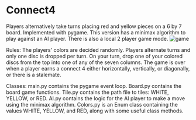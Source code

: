 # Connect4
Players alternatively take turns placing red and yellow pieces on a 6 by 7 board. Implemented with pygame. This version has a minimax algorithm to play against an AI player. There is also a local 2 player game mode.
![game](https://user-images.githubusercontent.com/48500458/147844290-5f85c6a6-069b-47ad-95e1-9fc638ef3345.png)

Rules: 
The players' colors are decided randomly. 
Players alternate turns and only one disc is dropped per turn.
On your turn, drop one of your colored discs from the top into one of any of the seven columns.
The game is over when a player earns a connect 4 either horizontally, vertically, or diagonally, or there is a stalemate.

Classes:
main.py contains the pygame event loop.
Board.py contains the board game functions.
Tile.py contains the path file to tiles: WHITE, YELLOW, or RED.
AI.py contains the logic for the AI player to make a move using the minimax algorithm.
Colors.py is an Enum class containing the values WHITE, YELLOW, and RED, along with some useful class methods.
